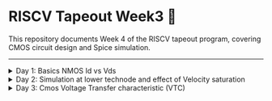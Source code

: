 # RISCV Tapeout Week3 🚀

This repository documents Week 4 of the RISCV tapeout program, covering CMOS circuit design and Spice simulation.

---

<details>
<summary>Day 1: Basics NMOS Id vs Vds</summary>

## Day 1: Basics — NMOS Id vs Vds

NMOS and PMOS transistors form the foundation of logic gates:

- NMOS devices are N-channel MOSFETs with a P-type substrate, SiO2 isolation, n+ source/drain, gate oxide, and a gate made from polysilicon or metal. Terminals: Gate (G), Source (S), Drain (D), Body (B).
- PMOS devices use an N-type substrate and p+ diffusion regions.

A MOSFET operates in three main modes:

1. Cutoff mode
   - Condition: `VGS < Vt` (threshold voltage).
   - Source, drain, and body junctions are off; no inversion channel forms → transistor behaves like an open circuit.
   - No drain current flows.
   - Bulk (body) bias effect: a nonzero `VSB` changes `Vt` (positive `VSB` increases `Vt`).

2. Resistive / Linear / Triode region
   - Condition: `VGS > Vt` and `VDS < VGS − Vt`.
   - Drain current (exact): `ID = Kn * [(VGS − Vt) * VDS − 2 * VDS^2]`
   - For small `VDS`: `ID ≈ Kn * (VGS − Vt) * VDS` (acts like a voltage-controlled resistor).
   - `Kn` depends on process, `W`, and `L`.

3. Saturation region
   - Condition: `VGS > Vt` and `VDS ≥ VGS − Vt`.
   - Channel pinches off near the drain; current approximately independent of `VDS`.
   - Ideal saturation current: `ID ≈ (Kn / 2) * (VGS − Vt)^2`.
   - With channel-length modulation: `ID = (Kn / 2) * (VGS − Vt)^2 * (1 + λ * VDS)` where `λ` models the dependence on `VDS`.

Introduction to SPICE
- SPICE uses device models (from the foundry/PDK) and circuit netlists to compute waveforms and operating points based on the equations above and many fitted parameters (e.g., `VTH0`, `U0`, etc.).

How to perform SPICE simulation
1. Verify the setup: ensure model parameters (Kn, Vto, etc.) match the target technology node.
2. Create a SPICE netlist for the circuit.

Basic steps when writing a SPICE netlist:
- Define nodes.
- Define device elements connecting nodes, e.g.:
  - `M1 vdd n1 0 0 nmos W=1.8u L=1.2u`
    - `M1` = device name, followed by terminals, model name, and parameters.
- Include the PDK/model `.lib` file that contains device model definitions.

![Image](https://github.com/Santosh3672/RISC-V_Tapeout_Programm/blob/main/Week%204%3A%20Spice%20simulation%20for%20STA/Image%20W4/W4d1p2.png)

Labs
- For labs we used the repository: https://github.com/kunalg123/sky130CircuitDesignWorkshop/tree/main
- Directory of interest:
  - `sky130CircuitDesignWorkshop/design/sky130_fd_pr/` — contains `cells/` and `models/`.

Objective: Plot Id vs Vds for different Vgs values.

Spice netlist used:

```spice
* Model / Netlist Description
.param temp=27

* Including sky130 library files (adjust path if needed)
.lib "sky130_fd_pr/models/sky130.lib.spice" tt

* Circuit netlist
XM1 Vdd n1 0 0 sky130_fd_pr__nfet_01v8 w=5 l=2
R1 n1 in 55
Vdd vdd 0 1.8V
Vin in 0 1.8V

* Simulation commands
.op
.dc Vdd 0 1.8 0.1 Vin 0 1.8 0.2

.control
run
display
setplot dc1
.endc

.end
```

Components of the SPICE netlist
1. Parameter definition: `temp = 27`
2. Include `.lib` from the models directory (the `sky130_fd_pr__nfet_01v8` model is referenced).
3. Circuit elements: NFET, resistor, and voltage sources.
4. Simulation: DC sweep for `Vdd` (acts as `Vds`) and `Vin` (acts as `Vgs`).

Steps to perform SPICE simulation using ngspice:
1. Run:
   ```
   ngspice ./day1_nfet_idvds_L2_W5.spice
   ```
   ![Image](https://github.com/Santosh3672/RISC-V_Tapeout_Programm/blob/main/Week%204%3A%20Spice%20simulation%20for%20STA/Image%20W4/W4d1p3.png)

2. Plot the drain branch current vs Vds:
   - Example: `plot -vdd#branch`
   - Note: branch current sign may be negative due to SPICE sign conventions — use the sign or absolute value as needed.
   ![Image](https://github.com/Santosh3672/RISC-V_Tapeout_Programm/blob/main/Week%204%3A%20Spice%20simulation%20for%20STA/Image%20W4/W4d1p4.png)

We have Id on the Y axis and Vds on the X axis; different traces correspond to different `Vgs`.

W/L ratio = 5/2 = 2.5

</details>


<details>
<summary>Day 2: Simulation at lower technode and effect of Velocity saturation</summary>

## Day 2: Simulation at lower technode and effect of Velocity saturation

This section compares long- and short-channel MOSFET behavior (L = 2 µm vs L = 150 nm) to illustrate velocity saturation and its effect on Id–Vgs and Id–Vds characteristics.

### Short‑channel example (L = 150 nm)

Spice netlist used:
```spice
*Model Description
.param temp=27


*Including sky130 library files
.lib "sky130_fd_pr/models/sky130.lib.spice" tt


*Netlist Description



XM1 Vdd n1 0 0 sky130_fd_pr__nfet_01v8 w=0.375 l=0.15

R1 n1 in 55

Vdd vdd 0 1.8V
Vin in 0 1.8V

*simulation commands

.op
.dc Vdd 0 1.8 0.1 Vin 0 1.8 0.2

.control

run
display
setplot dc1
.endc

.end
```

Spice waveform:

![Image](https://github.com/Santosh3672/RISC-V_Tapeout_Programm/blob/main/Week%204%3A%20Spice%20simulation%20for%20STA/Image%20W4/W4d2p1.png)

W/L ratio = 0.375/0.15

Notes:
- L reduced to 150 nm to study velocity saturation.
- W changed from default 390 µm to 375 µm so W/L ≈ 2.5 (kept comparable to long-channel case).

Observation:
- For the short-channel device, saturation drain current shows an approximately linear dependence on Vgs (due to velocity saturation), unlike the quadratic dependence predicted for long-channel devices.


---

### Id vs Vgs — long vs short channel

Long-channel (example, L = 2 µm) netlist:
```spice
*Model Description
.param temp=27

*Including sky130 library files
.lib "sky130_fd_pr/models/sky130.lib.spice" tt

*Netlist Description

XM1 Vdd n1 0 0 sky130_fd_pr__nfet_01v8 w=2 l=5

R1 n1 in 55

Vdd vdd 0 1.8V
Vin in 0 1.8V

*simulation commands

.op
.dc Vin 0 1.8 0.1 Vdd 0 2.5 2.5

.control

run
display
setplot dc1
.endc

.end
```

Simulation waveform (long channel):
![Image](https://github.com/Santosh3672/RISC-V_Tapeout_Programm/blob/main/Week%204%3A%20Spice%20simulation%20for%20STA/Image%20W4/W4d2p2.png)

Observation:
- Id varies roughly quadratically with Vgs for the long-channel device (as per square-law behavior).

Short-channel Id vs Vgs netlist (repeat for comparison):
```spice
*Model Description
.param temp=27


*Including sky130 library files
.lib "sky130_fd_pr/models/sky130.lib.spice" tt


*Netlist Description



XM1 Vdd n1 0 0 sky130_fd_pr__nfet_01v8 w=0.375 l=0.15

R1 n1 in 55

Vdd vdd 0 1.8V
Vin in 0 1.8V

*simulation commands

.op
.dc Vin 0 1.8 0.1 Vdd 0 2.5 2.5

.control

run
display
setplot dc1
.endc

.end
```

Simulation waveform (short channel):
![Image](https://github.com/Santosh3672/RISC-V_Tapeout_Programm/blob/main/Week%204%3A%20Spice%20simulation%20for%20STA/Image%20W4/W4d2p3.png)

Observation:
- Id increases approximately linearly with Vgs for the short-channel device because carriers reach velocity saturation; the square‑law no longer holds.

Definitions / notes:
- Vdsat: technology-dependent saturation voltage where carriers begin to saturate in velocity.
- Threshold voltage, mobility, and other parameters are taken from the sky130 model file included via the `.lib` directive.
- Keeping comparable W/L between cases isolates the effect of channel length scaling.

</details>


<details>
<summary>Day 3: Cmos Voltage Transfer characteristic (VTC)</summary>

## Day 3: Cmos Voltage Transfer characteristic (VTC)

Voltage transfer characteristics of aCMOS is plot of Vin vs Vout, it is done to analyse the input to output behavior of CMOS logic circuit.
It is calculated by evaluating Load curve of Pmos and Nmos and overlapping them. 

Spice deck to evaluate VTC:

 ``*Model Description
.param temp=27


*Including sky130 library files
.lib "sky130_fd_pr/models/sky130.lib.spice" tt


*Netlist Description


XM1 out in vdd vdd sky130_fd_pr__pfet_01v8 w=0.84 l=0.15
XM2 out in 0 0 sky130_fd_pr__nfet_01v8 w=0.36 l=0.15


Cload out 0 50fF

Vdd vdd 0 1.8V
Vin in 0 1.8V

*simulation commands

.op

.dc Vin 0 1.8 0.01

.control
run
setplot dc1
display
.endc

.end``

W/L ratio of pmos is 5.6 is greated than W/L of nmos of 1.8 because mobility of nmos is higher than that of pmos.

To plot VTC use command `plot out vs in`on ngspice.

![Image](https://github.com/Santosh3672/RISC-V_Tapeout_Programm/blob/main/Week%204%3A%20Spice%20simulation%20for%20STA/Image%20W4/W4d3p1.png)

To find switching threshold we need to find at which value Vin and Vout are equal. For that we zoomed VTC curve by dragging with right click.

![Image](https://github.com/Santosh3672/RISC-V_Tapeout_Programm/blob/main/Week%204%3A%20Spice%20simulation%20for%20STA/Image%20W4/W4d3p2.png)
 
Transition model:
It is a plot of output response of inverter when input is switching dynamically:
spice deck:

``*Model Description
.param temp=27


*Including sky130 library files
.lib "sky130_fd_pr/models/sky130.lib.spice" tt


*Netlist Description


XM1 out in vdd vdd sky130_fd_pr__pfet_01v8 w=0.84 l=0.15
XM2 out in 0 0 sky130_fd_pr__nfet_01v8 w=0.36 l=0.15


Cload out 0 50fF

Vdd vdd 0 1.8V
Vin in 0 PULSE(0V 1.8V 0 0.1ns 0.1ns 2ns 4ns)

*simulation commands

.tran 1n 10n

.control
run
.endc

.end``


PULSE function is used to simulate: Rising and falling of Vin between 0 and 1.8V at certain time interval.

To plot the curve use `plot out vs time in`

![Image](https://github.com/Santosh3672/RISC-V_Tapeout_Programm/blob/main/Week%204%3A%20Spice%20simulation%20for%20STA/Image%20W4/W4d3p3.png)

To find rising transition we find time difference when Vin and Vout are at Vdd/2 or 0.9V for rising edge of Vout. Similarly falling delay is calculated at falling edge of Vout.

![Image](https://github.com/Santosh3672/RISC-V_Tapeout_Programm/blob/main/Week%204%3A%20Spice%20simulation%20for%20STA/Image%20W4/W4d3p4.png)

From image above rise delay = (2.48-2.15) ns = 0.33ns = 330ps

![Image](https://github.com/Santosh3672/RISC-V_Tapeout_Programm/blob/main/Week%204%3A%20Spice%20simulation%20for%20STA/Image%20W4/W4d3p5.png)

From image above fall delay is 4.33-4.05 ns = 0.28ns = 280ps.
Simulation of Cmos with equal WL ratio of Pmos and Nmos:
Wn = 0.36, Ln = 0.15, Wp = 0.42, Lp = 0.15
Wp of 0.36 was not available so we choose the closest one:
VTC plot:

![Image](https://github.com/Santosh3672/RISC-V_Tapeout_Programm/blob/main/Week%204%3A%20Spice%20simulation%20for%20STA/Image%20W4/W4d3p6.png)

Switching threshold extracted = 0.817V

Transition plot:

![Image](https://github.com/Santosh3672/RISC-V_Tapeout_Programm/blob/main/Week%204%3A%20Spice%20simulation%20for%20STA/Image%20W4/W4d3p7.png)


Rise transition :

![Image](https://github.com/Santosh3672/RISC-V_Tapeout_Programm/blob/main/Week%204%3A%20Spice%20simulation%20for%20STA/Image%20W4/W4d3p8.png)

Extracted rise transition delay = 2.76 – 2.15 ns = 610ps.


Fall transition :

![Image](https://github.com/Santosh3672/RISC-V_Tapeout_Programm/blob/main/Week%204%3A%20Spice%20simulation%20for%20STA/Image%20W4/W4d3p9.png)


Extracted fall transition delay = 4.32 – 4.05 ns = 270ps.

Similarly we tried this experiment for various values of Wp keeping Wn = 0.36, Ln = Lp = 0.15um constant.
With this ratio of Wp/Lp : Wn/Lp is varied and results are tabulated below:

Values set in spice circuit	Values extracted from spice simulation
Wp (um)	Wp/Lp	Wn/Ln	Wp/Lp : Wn/Lp	Switching threshold Vm(V)	Rise transition delay (ps)	Fall transition delay (ps)
0.42	2.8	2.4	1.166	0.817	610	270
0.84	5.6	2.4	2.333	0.876	330	280
1.26	8.4	2.4	3.5	0.881	234	286
1.68	11.2	2.4	4.66	0.9038	179.8	288.6
2.1	14	2.4	5.833	0.917	147.8	291.9

Observation:
* When Pmos and Nmos have equal WL ratio The switching threshold is lower than half of Vdd.
* Rise transition is very high and fall transition delay is less when Wp/Lp is similar to that of Nmos.
* This is due to high mobility of Nmos.
* When Pmos WL ratio is increased the Rise transition is reduced significantly at first then starts to saturates. At the same time Fall trastition increases slowly.
* At when the Pmos WL ratio is in the range of  3.5-4.66 time that of Mnos the switching threshold value is 0.9 (Vdd/2)
* When Pmos WL ratio is in range of 2.333-3.5 the rise and fall transition are equal.

Key takeaway for STA:
For Clock tree synthesis where we want equal transition of rise and fall we can use the above table and use Wp in the range of 0.84 to 1.26.
For critical paths where slack is negative we can increase Wp to reduce the rise transition time and meet timing.
For case where timing path is not critical we can use Wp value 0.42 to have low area of Pmos.


</details>
